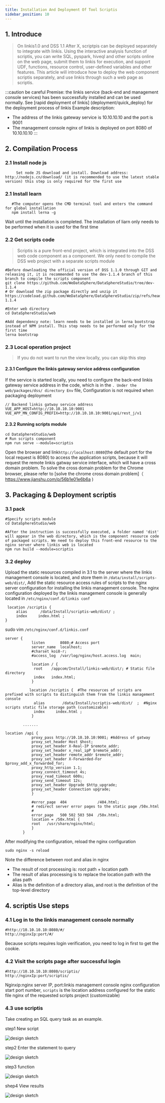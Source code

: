 ```yaml
---
title: Installation And Deployment Of Tool Scriptis
sidebar_position: 10
---
```


## 1. Introduce

> On linkis1.0 and DSS 1.1 After X, scriptpis can be deployed separately to integrate with linkis. Using the interactive analysis function of scriptis, you can write SQL, pyspark, hiveql and other scripts online on the web page, submit them to linkis for execution, and support UDF, functions, resource control, user-defined variables and other features. This article will introduce how to deploy the web component scriptis separately, and use linkis through such a web page as scriptis.

:::caution be careful
Premise: the linkis service (back-end and management console services) has been successfully installed and can be used normally. See [rapid deployment of linkis] (deployment/quick_deploy) for the deployment process of linkis
Example description:
- The address of the linkis gateway service is 10.10.10.10 and the port is 9001
- The management console nginx of linkis is deployed on port 8080 of 10.10.10.10
:::





## 2. Compilation Process

### 2.1 Install node js
```shell script
     Set node JS download and install. Download address: http://nodejs.cn/download/ (it is recommended to use the latest stable version) this step is only required for the first use
```

### 2.1 Install learn
```shell script
   #The computer opens the CMD terminal tool and enters the command for global installation
   npm install lerna -g
```
Wait until the installation is completed. The installation of liarn only needs to be performed when it is used for the first time


### 2.2 Get scripts code
> Scriptis is a pure front-end project, which is integrated into the DSS web code component as a component. We only need to compile the DSS web project with a separate scripts module

```shell script
#Before downloading the official version of DSS 1.1.0 through GIT and releasing it, it is recommended to use the dev-1.1.4 branch of this branch to compile the scripts component
git clone https://github.com/WeDataSphere/DataSphereStudio/tree/dev-1.1.4
# Or download the zip package directly and unzip it
https://codeload.github.com/WeDataSphere/DataSphereStudio/zip/refs/heads/dev-1.1.4

#Enter web directory
cd DataSphereStudio/web 

#Add dependency note: learn needs to be installed in lerna bootstrap instead of NPM install. This step needs to be performed only for the first time
lerna bootstrap
```



### 2.3 Local operation project
> If you do not want to run the view locally, you can skip this step

#### 2.3.1 Configure the linkis gateway service address configuration
If the service is started locally, you need to configure the back-end linkis gateway service address in the code, which is in the `. Under the web/packages/dss/ directory Env` file,
Configuration is not required when packaging deployment
```shell script
// Backend linkis gatway service address
VUE_APP_HOST=http://10.10.10.10:9001
VUE_APP_MN_CONFIG_PREFIX=http://10.10.10.10:9001/api/rest_j/v1
```
#### 2.3.2 Running scripts module

```shell script
cd DataSphereStudio/web 
# Run scripts component 
npm run serve --module=scriptis
```

Open the browser and link` http://localhost:8080 `(the default port for the local request is 8080) to access the application scripts, because it will request the remote linkis gatway service interface, which will have a cross domain problem. To solve the cross domain problem for the Chrome browser, please refer to [solve the chrome cross domain problem]（ https://www.jianshu.com/p/56b1e01e6b6a )

## 3. Packaging &amp; Deployment scriptis

### 3.1  pack
```shell script
#Specify scripts module
cd DataSphereStudio/web 

#After the instruction is successfully executed, a folder named 'dist' will appear in the web directory, which is the component resource code of packaged scripts. We need to deploy this front-end resource to the nginx server where linkis web is located
npm run build --module=scriptis 
```

### 3.2 deploy

Upload the static resources compiled in 3.1 to the server where the linkis management console is located, and store them in `/data/install/scripts-web/dist/`,
Add the static resource access rules of scripts to the nginx server configuration for installing the linkis management console. The nginx configuration deployed by the linkis management console is generally located in `/etc/nginx/conf.d/linkis conf`

```shell script
 location /scriptis { 
     alias      /data/Install/scriptis-web/dist/ ;
     index     index.html ;
}
```

sudo vim `/etc/nginx/conf.d/linkis.conf`

```shell script
server {
            listen       8080;# Access port
            server_name  localhost;
            #charset koi8-r;
            #access_log  /var/log/nginx/host.access.log  main;

            location / {
             root    /appcom/Install/linkis-web/dist/; # Static file directory
             index   index.html;
            }

           location /scriptis {  #The resources of scripts are prefixed with scripts to distinguish them from the linkis management console
             alias        /data/Install/scriptis-web/dist/  ;  #Nginx scripts static file storage path (customizable)
             index     index.html ;
            }

        .......

location /api {
            proxy_pass http://10.10.10.10:9001; #Address of gatway
            proxy_set_header Host $host;
            proxy_set_header X-Real-IP $remote_addr;
            proxy_set_header x_real_ipP $remote_addr;
            proxy_set_header remote_addr $remote_addr;
            proxy_set_header X-Forwarded-For $proxy_add_x_forwarded_for;
            proxy_http_version 1.1;
            proxy_connect_timeout 4s;
            proxy_read_timeout 600s;
            proxy_send_timeout 12s;
            proxy_set_header Upgrade $http_upgrade;
            proxy_set_header Connection upgrade;
            }

            #error_page  404              /404.html;
            # redirect server error pages to the static page /50x.html
            #
            error_page   500 502 503 504  /50x.html;
            location = /50x.html {
            root   /usr/share/nginx/html;
            }
        }

```
After modifying the configuration, reload the nginx configuration
```shell script
sudo nginx -s reload
```

Note the difference between root and alias in nginx
- The result of root processing is: root path + location path
- The result of alias processing is to replace the location path with the alias path
- Alias is the definition of a directory alias, and root is the definition of the top-level directory

## 4. scriptis Use steps

### 4.1 Log in to the linkis management console normally
```shell script
#http://10.10.10.10:8080/#/
http://nginxIp:port/#/
```
Because scripts requires login verification, you need to log in first to get the cookie.

### 4.2 Visit the scripts page after successful login

```shell script
#http://10.10.10.10:8080/scriptis/
http://nginxIp:port/scriptis/
```
Nginxip:nginx server IP, port:linkis management console nginx configuration start port number, `scripts` is the location address configured for the static file nginx of the requested scripts project (customizable)
### 4.3 use scriptis
Take creating an SQL query task as an example.


step1 New script

![design sketch](/Images-zh/deployment/scriptis/new_script.png)

step2 Enter the statement to query

![design sketch](/Images-zh/deployment/scriptis/test_statement.png)

step3 function

![design sketch](/Images-zh/deployment/scriptis/running_results.png)


shep4 View results

![design sketch](/Images-zh/deployment/scriptis/design_sketch.png)



